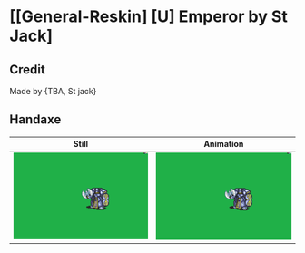 # [\[General-Reskin\] \[U\] Emperor by St Jack]

## Credit

Made by {TBA, St jack}
	
## Handaxe

| Still | Animation |
| :---: | :-------: |
| ![Handaxe still](./Handaxe_000.png) | ![Handaxe animation](./Handaxe.gif) |
